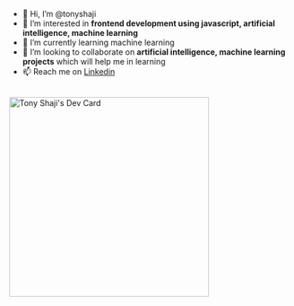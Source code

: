 - 👋 Hi, I’m @tonyshaji
- 👀 I’m interested in  <b>frontend development using javascript, artificial intelligence, machine learning</b>
- 🌱 I’m currently learning machine learning
- 💞️ I’m looking to collaborate on <b>artificial intelligence, machine learning projects</b> which will help me in learning
- 📫 Reach me on <a href="https://www.linkedin.com/in/tonyshaji">Linkedin </a>  
<br>
<div >
  <div >
    <a href="https://app.daily.dev/tonyshaji"><img src="https://api.daily.dev/devcards/v2/9hfViMhDgT7FdvIvgeKil.png?type=default&r=tzg" width="356" alt="Tony Shaji's Dev Card"/></a>
  </div>
</div>
<!---
tonyshaji/tonyshaji is a ✨ special ✨ repository because its `README.md` (this file) appears on your GitHub profile.
You can click the Preview link to take a look at your changes.
--->
